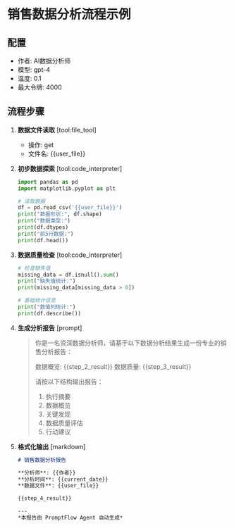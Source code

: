 # 销售数据分析流程示例

## 配置
- 作者: AI数据分析师
- 模型: gpt-4
- 温度: 0.1
- 最大令牌: 4000

## 流程步骤

1. **数据文件读取** [tool:file_tool]
   - 操作: get
   - 文件名: {{user_file}}

2. **初步数据探索** [tool:code_interpreter]
   ```python
   import pandas as pd
   import matplotlib.pyplot as plt
   
   # 读取数据
   df = pd.read_csv('{{user_file}}')
   print("数据形状:", df.shape)
   print("数据类型:")
   print(df.dtypes)
   print("前5行数据:")
   print(df.head())
   ```

3. **数据质量检查** [tool:code_interpreter]
   ```python
   # 检查缺失值
   missing_data = df.isnull().sum()
   print("缺失值统计:")
   print(missing_data[missing_data > 0])
   
   # 基础统计信息
   print("数值列统计:")
   print(df.describe())
   ```

4. **生成分析报告** [prompt]
   > 你是一名资深数据分析师，请基于以下数据分析结果生成一份专业的销售分析报告：
   > 
   > 数据概览: {{step_2_result}}
   > 数据质量: {{step_3_result}}
   > 
   > 请按以下结构输出报告：
   > 1. 执行摘要
   > 2. 数据概览
   > 3. 关键发现
   > 4. 数据质量评估
   > 5. 行动建议

5. **格式化输出** [markdown]
   ```markdown
   # 销售数据分析报告
   
   **分析师**: {{作者}}  
   **分析时间**: {{current_date}}  
   **数据文件**: {{user_file}}
   
   {{step_4_result}}
   
   ---
   *本报告由 PromptFlow Agent 自动生成*
   ```